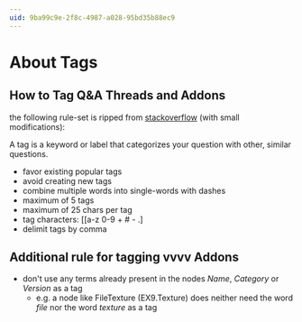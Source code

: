 ```yaml
---
uid: 9ba99c9e-2f8c-4987-a028-95bd35b88ec9
---
```


# About Tags
## How to Tag Q&A Threads and Addons

the following rule-set is ripped from <a href="http://stackoverflow.com" class="extURL" target="_blank">stackoverflow</a> (with small modifications):  

> 
A tag is a keyword or label that categorizes your question with other, similar questions.  
* favor existing popular tags  
* avoid creating new tags  
* combine multiple words into single-words with dashes  
* maximum of 5 tags  
* maximum of 25 chars per tag  
* tag characters: [[a-z 0-9 + # - .]  
* delimit tags by comma  
  

## Additional rule for tagging vvvv Addons
* don't use any terms already present in the nodes *Name*, *Category* or *Version* as a tag  
  * e.g. a node like <span class="node">FileTexture (EX9.Texture)</span> does neither need the word *file* nor the word *texture* as a tag